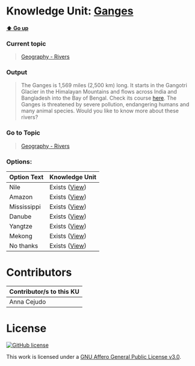 # Knowledge Unit: [Ganges](../../knowledge_units/geography-rivers/ganges.md)

#### [:arrow_up: Go up](../../topics/geography-rivers.md)
### Current topic
> [Geography - Rivers](../../topics/geography-rivers.md)
### Output
> The Ganges is 1,569 miles (2,500 km) long. It starts in the Gangotri Glacier in the Himalayan Mountains and flows across India and Bangladesh into the Bay of Bengal. Check its course [here](https://en.wikipedia.org/wiki/File:Ganges-Brahmaputra-Meghna_basins.jpg). The Ganges is threatened by severe pollution, endangering humans and many animal species. Would you like to know more about these rivers?
### Go to Topic
> [Geography - Rivers](../../topics/geography-rivers.md)

### Options: 

| Option Text | Knowledge Unit |
| - | - |  
| Nile  |  Exists ([View](../../knowledge_units/geography-rivers/nile.md))  |  
| Amazon  |  Exists ([View](../../knowledge_units/geography-rivers/amazon.md))  |  
| Mississippi  |  Exists ([View](../../knowledge_units/geography-rivers/mississippi.md))  |  
| Danube  |  Exists ([View](../../knowledge_units/geography-rivers/danube.md))  |  
| Yangtze  |  Exists ([View](../../knowledge_units/geography-rivers/yangtze.md))  |  
| Mekong  |  Exists ([View](../../knowledge_units/geography-rivers/mekong.md))  |  
| No thanks  |  Exists ([View](../../knowledge_units/geography-rivers/no-thanks.md))  | 

# Contributors

| Contributor/s to this KU |
| - | 
| Anna Cejudo |

# License
[![GitHub license](https://img.shields.io/github/license/inbrainz/cerebro)](https://github.com/inbrainz/cerebro/blob/master/LICENSE)

This work is licensed under a [GNU Affero General Public License v3.0](https://www.gnu.org/licenses/agpl-3.0.txt).